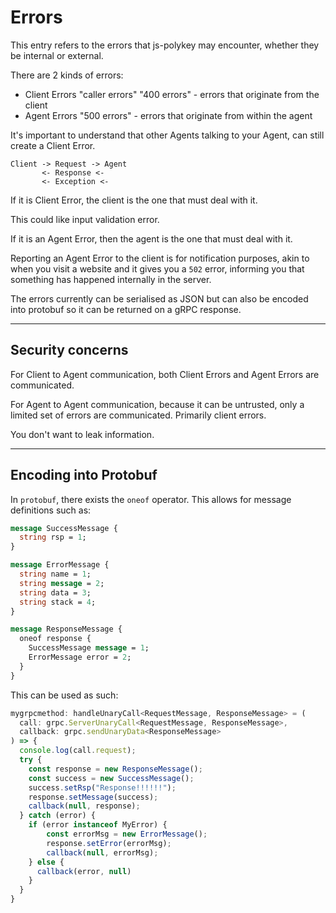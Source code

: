 # Errors
This entry refers to the errors that js-polykey may encounter, whether they be internal or external.

There are 2 kinds of errors:

* Client Errors "caller errors" "400 errors" - errors that originate from the client 
* Agent Errors "500 errors" - errors that originate from within the agent

It's important to understand that other Agents talking to your Agent, can still create a Client Error.

```
Client -> Request -> Agent
       <- Response <- 
       <- Exception <- 
```

If it is Client Error, the client is the one that must deal with it.

This could like input validation error.

If it is an Agent Error, then the agent is the one that must deal with it.

Reporting an Agent Error to the client is for notification purposes, akin to when you visit a website and it gives you a `502` error, informing you that something has happened internally in the server.

The errors currently can be serialised as JSON but can also be encoded into protobuf so it can be returned on a gRPC response.

---
## Security concerns

For Client to Agent communication, both Client Errors and Agent Errors are communicated.

For Agent to Agent communication, because it can be untrusted, only a limited set of errors are communicated. Primarily client errors.

You don't want to leak information.

---

## Encoding into Protobuf

In `protobuf`, there exists the `oneof` operator. This allows for message definitions such as:
```proto
message SuccessMessage {
  string rsp = 1;
}

message ErrorMessage {
  string name = 1;
  string message = 2;
  string data = 3;
  string stack = 4;
}

message ResponseMessage {
  oneof response {
    SuccessMessage message = 1;
    ErrorMessage error = 2;
  }
}
```

This can be used as such:

```ts
mygrpcmethod: handleUnaryCall<RequestMessage, ResponseMessage> = (
  call: grpc.ServerUnaryCall<RequestMessage, ResponseMessage>,
  callback: grpc.sendUnaryData<ResponseMessage>
) => {
  console.log(call.request);
  try {
    const response = new ResponseMessage();
    const success = new SuccessMessage();
    success.setRsp("Response!!!!!!");
    response.setMessage(success);
    callback(null, response);
  } catch (error) {
    if (error instanceof MyError) {
        const errorMsg = new ErrorMessage();
        response.setError(errorMsg);
        callback(null, errorMsg);
    } else {
      callback(error, null)
    }
  }
}
```
